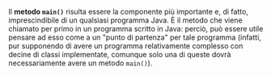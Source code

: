 Il **metodo `main()`** risulta essere la componente più importante e, di fatto, imprescindibile di un qualsiasi programma Java. È il metodo che viene chiamato per primo in un programma scritto in Java: perciò, può essere utile pensare ad esso come a un "punto di partenza" per tale programma (infatti, pur supponendo di avere un programma relativamente complesso con decine di classi implementate, comunque solo una di queste dovrà necessariamente avere un metodo `main()`).
